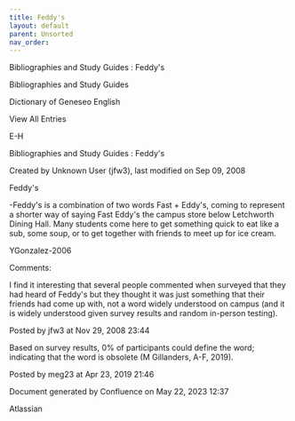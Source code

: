 ```yaml
---
title: Feddy's
layout: default
parent: Unsorted
nav_order:
---
```


Bibliographies and Study Guides : Feddy's

Bibliographies and Study Guides

Dictionary of Geneseo English

View All Entries

E-H

Bibliographies and Study Guides : Feddy's

Created by  Unknown User (jfw3), last modified on Sep 09, 2008

Feddy's

-Feddy's is a combination of two words Fast + Eddy's, coming to represent a shorter way of saying Fast Eddy's the campus store below Letchworth Dining Hall. Many students come here to get something quick to eat like a sub, some soup, or to get together with friends to meet up for ice cream.

YGonzalez-2006

Comments:

I find it interesting that several people commented when surveyed that they had heard of Feddy's but they thought it was just something that their friends had come up with, not a word widely understood on campus (and it is widely understood given survey results and random in-person testing).

Posted by jfw3 at Nov 29, 2008 23:44

Based on survey results, 0% of participants could define the word; indicating that the word is obsolete (M Gillanders, A-F, 2019).

Posted by meg23 at Apr 23, 2019 21:46

Document generated by Confluence on May 22, 2023 12:37

Atlassian
